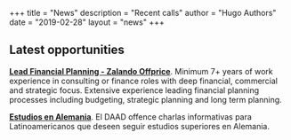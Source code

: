 +++
title = "News"
description = "Recent calls"
author = "Hugo Authors"
date = "2019-02-28"
layout = "news"
+++



## Latest opportunities

[**Lead Financial Planning - Zalando Offprice**](https://jobs.zalando.com/en/jobs/2568990/?gh_jid=2568990&gh_src=cfd7b9ca1). Minimum 7+ years of work experience in consulting or finance roles with deep financial, commercial and strategic focus. Extensive experience leading financial planning processes including budgeting, strategic planning and long term planning.

[**Estudios en Alemania**](https://www.daad.co/es/quienes-somos/eventos-y-charlas-programadas/). El DAAD offence charlas informativas para Latinoamericanos que deseen seguir estudios superiores en Alemania.


